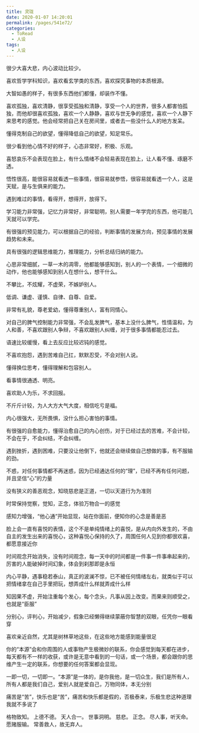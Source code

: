 ```yaml
---
title: 灵珑
date: 2020-01-07 14:20:01
permalink: /pages/541e72/
categories:
  - ToRead
  - 人设
tags:
  - 人设
---
```





很少大喜大悲，内心波动比较少。

喜欢哲学学科知识，喜欢看玄学类的东西，喜欢探究事物的本质根源。

大智如愚的样子，有很多东西他们都懂，却装作不懂。

喜欢孤独，喜欢清静，很享受孤独和清静，享受一个人的世界，很多人都害怕孤独，而他却很喜欢孤独，喜欢一个人静静，喜欢与世无争的感觉，喜欢一个人静下来思考的感觉。他会经常把自己关在房间里，或者去一些没什么人的地方发呆。

懂得克制自己的欲望，懂得降低自己的欲望，知足常乐。

很少看到他心情不好的样子，心态非常好，积极、乐观。

喜怒哀乐不会表现在脸上，有什么情绪不会轻易表现在脸上，让人看不懂、琢磨不透。

悟性很高，能很容易就看透一些事情，很容易就参悟，很容易就看透一个人，这是天赋，是与生俱来的能力。

遇到难过的事情，看得开，想得开，放得下。

学习能力非常强，记忆力非常好，非常聪明，别人需要一年学完的东西，他可能几天就可以学完。

有很强的预见能力，可以根据自己的经验，判断事情的发展方向，预见事情的发展趋势和未来。

具有很强的逻辑思维能力，推理能力，分析总结归纳的能力。

心思非常细腻，一草一木的凋零，他都能够感知到，别人的一个表情，一个细微的动作，他也能够感知到别人在想什么，想干什么。

不攀比，不炫耀，不虚荣，不嫉妒别人。

低调、谦虚、谨慎、自律、自尊、自爱。

非常有礼貌，尊老爱幼，懂得尊重别人，富有同情心。

对自己的脾气控制能力非常强，不会乱发脾气，基本上没什么脾气，性情温和，为人和善，不喜欢跟别人争辩，不喜欢跟别人纠缠，对于很多事情都能忍过去。

语速比较缓慢，看上去反应比较迟钝的感觉。

不喜欢抱怨，遇到苦难自己扛，默默忍受，不会对别人说。

懂得换位思考，懂得理解和包容别人。

看事情很通透、明亮。

喜欢助人为乐，不求回报。

不斤斤计较，为人大方大气大度，相信吃亏是福。

内心很强大，无所畏惧，没什么担心害怕的事情。

有很强的自愈能力，懂得治愈自己的内心创伤，对于已经过去的苦难，不会计较，不会在乎，不会纠结，不会纠缠。

遇到挫折，遇到困难，只要没让他倒下，他就还会继续做自己想做的事，有不服输的劲。



不惑，对任何事情都不再迷惑，因为已经通达任何的“理”，已经不再有任何问题，并且坚信“心”的力量

没有狭义的善恶观念，知晓慈悲是正道，一切以天道行为为准则

时常保持觉察，觉知，正念，体验万物合一的感觉

感知力增强，“他心通”开始显现，站在你面前，便知你的心念是善是恶

脸上会一直有喜悦的表情，这个不是单纯情绪上的喜悦，是从内向外发生的，不由自主的发生出来的喜悦心，这种喜悦心保持的久了，周围任何人见到你都很欢喜，都愿意接近你

时间观念开始消失，没有时间观念，每一天中的时间都是一件事一件事串起来的，厉害的人能破掉时间幻象，体会到刹那即是永恒

内心平静，遇事稳若泰山，真正的波澜不惊，已不被任何情绪左右，就类似于可以把情绪拿在自己手里把玩，想弄成什么样就弄成什么样

知因果不虚，开始注重每个发心，每个念头，凡事从因上改变。而果来则顺受之，也就是“臣服”

分别心，评判心，开始减少，假象已经懒得继续蒙蔽你智慧的双眼，任凭你一眼看穿

喜欢亲近自然，尤其是树林草地这些，在这些地方能感到能量很足

你的“本源”会和你周围的人或事物产生极微妙的联系，你会感觉到每天都在进步，每天都有不一样的收获，或许是无意中看到的一句话，或一个场景，都会跟你的思维产生一定的联系，你想要的任何答案都会显现。

一即一切，一切即一。“本源”是一体的，是你我他，是一切众生，我们是所有人，所有人都是我们自己，爱别人就是爱自己，万物同体，本无分别

痛苦是“苦”，快乐也是“苦”，痛苦和快乐都是假的，否极泰来，乐极生悲这种道理我就不多说了



格物致知。
上德不德。
天人合一。
世事洞明。
慈悲。
正念。
尽人事，听天命。
愿赌服输。
常善救人，故无弃人。